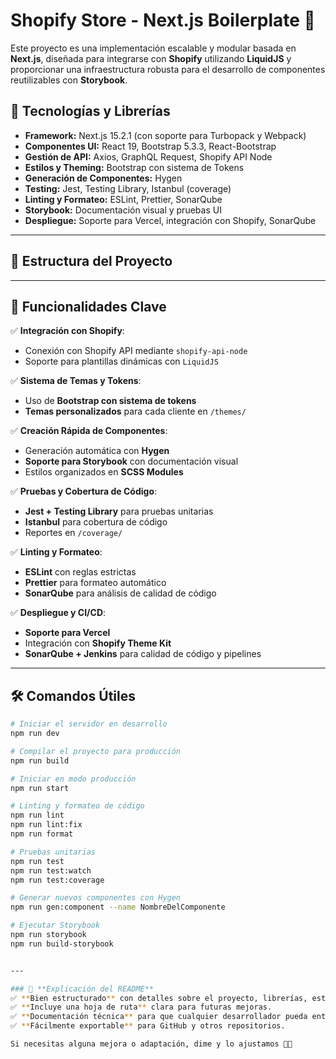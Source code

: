 # Shopify Store - Next.js Boilerplate 🛒

Este proyecto es una implementación escalable y modular basada en **Next.js**, diseñada para integrarse con **Shopify** utilizando **LiquidJS** y proporcionar una infraestructura robusta para el desarrollo de componentes reutilizables con **Storybook**.

## 🚀 Tecnologías y Librerías

- **Framework:** Next.js 15.2.1 (con soporte para Turbopack y Webpack)
- **Componentes UI:** React 19, Bootstrap 5.3.3, React-Bootstrap
- **Gestión de API:** Axios, GraphQL Request, Shopify API Node
- **Estilos y Theming:** Bootstrap con sistema de Tokens
- **Generación de Componentes:** Hygen
- **Testing:** Jest, Testing Library, Istanbul (coverage)
- **Linting y Formateo:** ESLint, Prettier, SonarQube
- **Storybook:** Documentación visual y pruebas UI
- **Despliegue:** Soporte para Vercel, integración con Shopify, SonarQube

---

## 📂 Estructura del Proyecto


---

## 🎯 Funcionalidades Clave

✅ **Integración con Shopify**:  
- Conexión con Shopify API mediante `shopify-api-node`
- Soporte para plantillas dinámicas con `LiquidJS`

✅ **Sistema de Temas y Tokens**:  
- Uso de **Bootstrap con sistema de tokens**
- **Temas personalizados** para cada cliente en `/themes/`

✅ **Creación Rápida de Componentes**:  
- Generación automática con **Hygen**
- **Soporte para Storybook** con documentación visual
- Estilos organizados en **SCSS Modules**

✅ **Pruebas y Cobertura de Código**:  
- **Jest + Testing Library** para pruebas unitarias
- **Istanbul** para cobertura de código
- Reportes en `/coverage/`

✅ **Linting y Formateo**:  
- **ESLint** con reglas estrictas
- **Prettier** para formateo automático
- **SonarQube** para análisis de calidad de código

✅ **Despliegue y CI/CD**:  
- **Soporte para Vercel**
- Integración con **Shopify Theme Kit**
- **SonarQube + Jenkins** para calidad de código y pipelines

---

## 🛠 Comandos Útiles

```bash
# Iniciar el servidor en desarrollo
npm run dev

# Compilar el proyecto para producción
npm run build

# Iniciar en modo producción
npm run start

# Linting y formateo de código
npm run lint
npm run lint:fix
npm run format

# Pruebas unitarias
npm run test
npm run test:watch
npm run test:coverage

# Generar nuevos componentes con Hygen
npm run gen:component --name NombreDelComponente

# Ejecutar Storybook
npm run storybook
npm run build-storybook


---

### 📌 **Explicación del README**
✅ **Bien estructurado** con detalles sobre el proyecto, librerías, estructura y comandos.  
✅ **Incluye una hoja de ruta** clara para futuras mejoras.  
✅ **Documentación técnica** para que cualquier desarrollador pueda entender el proyecto rápidamente.  
✅ **Fácilmente exportable** para GitHub y otros repositorios.  

Si necesitas alguna mejora o adaptación, dime y lo ajustamos 🚀🔥
